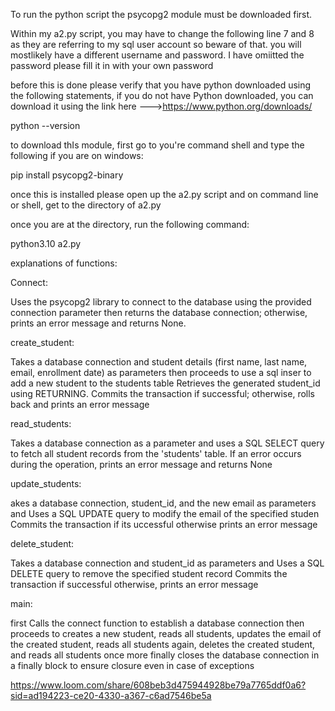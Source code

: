 To run the python script the psycopg2 module must be downloaded first.

Within my a2.py script, you may have to change the following line 7 and 8 as they are referring to my sql user account so beware of that. you will mostlikely have a different username and password. I have omiitted the password please fill it in with your own password

before this is done please verify that you have python downloaded using the following statements, if you do not have Python downloaded, you can download it using the link here --->https://www.python.org/downloads/

python --version

to download thIs module, first go to you're command shell and type the following if you are on windows:

pip install psycopg2-binary

once this is installed please open up the a2.py script and on command line or shell, get to the directory of a2.py

once you are at the directory, run the following command:

python3.10 a2.py

explanations of functions:

Connect:

Uses the psycopg2 library to connect to the database using the provided connection parameter then returns the database connection; otherwise, prints an error message and returns None.

create_student:

Takes a database connection and student details (first name, last name, email, enrollment date) as parameters then proceeds to use a sql inser to add a new student to the students table
Retrieves the generated student_id using RETURNING.
Commits the transaction if successful; otherwise, rolls back and prints an error message

read_students:

Takes a database connection as a parameter and uses a SQL SELECT query to fetch all student records from the 'students' table.
If an error occurs during the operation, prints an error message and returns None

update_students:

akes a database connection, student_id, and the new email as parameters and Uses a SQL UPDATE query to modify the email of the specified studen
Commits the transaction if its uccessful otherwise prints an error message

delete_student:

Takes a database connection and student_id as parameters and Uses a SQL DELETE query to remove the specified student record
Commits the transaction if successful otherwise, prints an error message

main:

first Calls the connect function to establish a database connection then proceeds to creates a new student, reads all students, updates the email of the created student, reads all students again, deletes the created student, and reads all students once more
finally closes the database connection in a finally block to ensure closure even in case of exceptions



https://www.loom.com/share/608beb3d475944928be79a7765ddf0a6?sid=ad194223-ce20-4330-a367-c6ad7546be5a
